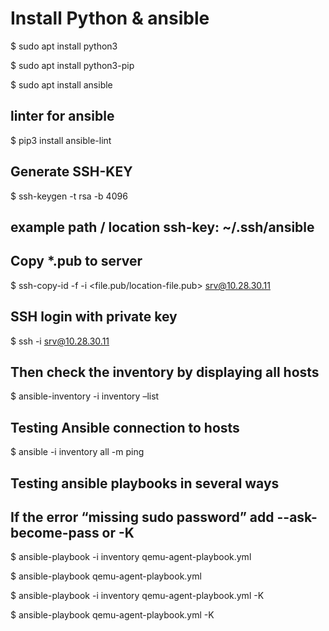 # Install Python & ansible

$ sudo apt install python3

$ sudo apt install python3-pip

$ sudo apt install ansible

## linter for ansible
$ pip3 install ansible-lint 

## Generate SSH-KEY

$ ssh-keygen -t rsa -b 4096

## example path / location ssh-key: ~/.ssh/ansible

## Copy *.pub to server

$ ssh-copy-id -f -i <file.pub/location-file.pub> srv@10.28.30.11

## SSH login with private key

$ ssh -i <private-key> srv@10.28.30.11

## Then check the inventory by displaying all hosts

$ ansible-inventory -i inventory –list

## Testing Ansible connection to hosts

$ ansible -i inventory all -m ping

## Testing ansible playbooks in several ways

## If the error “missing sudo password” add --ask-become-pass or -K

$ ansible-playbook -i inventory qemu-agent-playbook.yml

$ ansible-playbook qemu-agent-playbook.yml

$ ansible-playbook -i inventory qemu-agent-playbook.yml -K

$ ansible-playbook qemu-agent-playbook.yml -K

